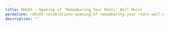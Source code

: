 ```yaml
---
title: DHS65 – Opening of ‘Remembering Your Roots’ Wall Mural
permalink: /dhs65-celebrations-opening-of-remembering-your-roots-wall-mural/
description: ""
---
```


